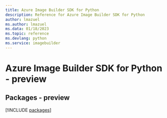 ```yaml
---
title: Azure Image Builder SDK for Python
description: Reference for Azure Image Builder SDK for Python
author: lmazuel
ms.author: lmazuel
ms.data: 01/18/2023
ms.topic: reference
ms.devlang: python
ms.service: imagebuilder
---
```

# Azure Image Builder SDK for Python - preview
## Packages - preview
[!INCLUDE [packages](image-builder-index.md)]